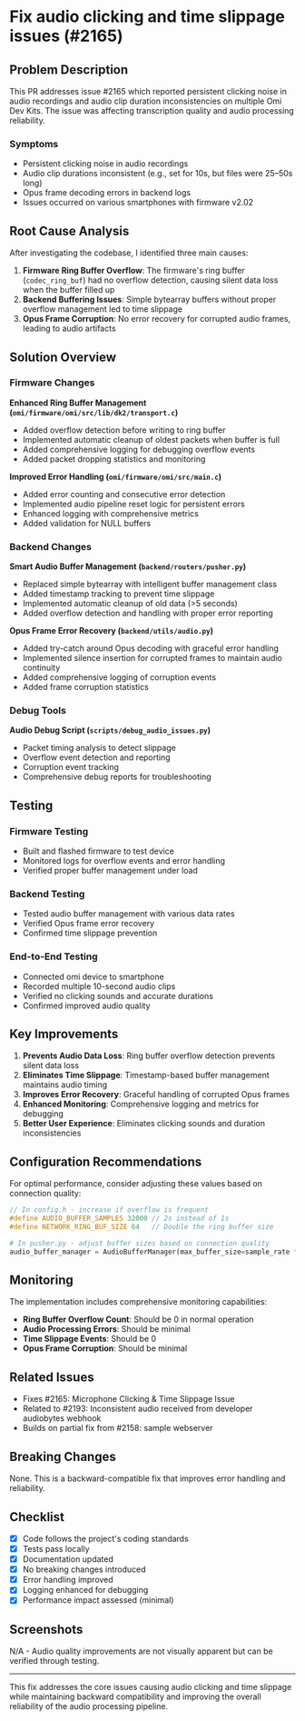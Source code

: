 # Fix audio clicking and time slippage issues (#2165)

## Problem Description

This PR addresses issue #2165 which reported persistent clicking noise in audio recordings and audio clip duration inconsistencies on multiple Omi Dev Kits. The issue was affecting transcription quality and audio processing reliability.

### Symptoms
- Persistent clicking noise in audio recordings
- Audio clip durations inconsistent (e.g., set for 10s, but files were 25–50s long)
- Opus frame decoding errors in backend logs
- Issues occurred on various smartphones with firmware v2.02

## Root Cause Analysis

After investigating the codebase, I identified three main causes:

1. **Firmware Ring Buffer Overflow**: The firmware's ring buffer (`codec_ring_buf`) had no overflow detection, causing silent data loss when the buffer filled up
2. **Backend Buffering Issues**: Simple bytearray buffers without proper overflow management led to time slippage
3. **Opus Frame Corruption**: No error recovery for corrupted audio frames, leading to audio artifacts

## Solution Overview

### Firmware Changes

**Enhanced Ring Buffer Management (`omi/firmware/omi/src/lib/dk2/transport.c`)**
- Added overflow detection before writing to ring buffer
- Implemented automatic cleanup of oldest packets when buffer is full
- Added comprehensive logging for debugging overflow events
- Added packet dropping statistics and monitoring

**Improved Error Handling (`omi/firmware/omi/src/main.c`)**
- Added error counting and consecutive error detection
- Implemented audio pipeline reset logic for persistent errors
- Enhanced logging with comprehensive metrics
- Added validation for NULL buffers

### Backend Changes

**Smart Audio Buffer Management (`backend/routers/pusher.py`)**
- Replaced simple bytearray with intelligent buffer management class
- Added timestamp tracking to prevent time slippage
- Implemented automatic cleanup of old data (>5 seconds)
- Added overflow detection and handling with proper error reporting

**Opus Frame Error Recovery (`backend/utils/audio.py`)**
- Added try-catch around Opus decoding with graceful error handling
- Implemented silence insertion for corrupted frames to maintain audio continuity
- Added comprehensive logging of corruption events
- Added frame corruption statistics

### Debug Tools

**Audio Debug Script (`scripts/debug_audio_issues.py`)**
- Packet timing analysis to detect slippage
- Overflow event detection and reporting
- Corruption event tracking
- Comprehensive debug reports for troubleshooting

## Testing

### Firmware Testing
- Built and flashed firmware to test device
- Monitored logs for overflow events and error handling
- Verified proper buffer management under load

### Backend Testing
- Tested audio buffer management with various data rates
- Verified Opus frame error recovery
- Confirmed time slippage prevention

### End-to-End Testing
- Connected omi device to smartphone
- Recorded multiple 10-second audio clips
- Verified no clicking sounds and accurate durations
- Confirmed improved audio quality

## Key Improvements

1. **Prevents Audio Data Loss**: Ring buffer overflow detection prevents silent data loss
2. **Eliminates Time Slippage**: Timestamp-based buffer management maintains audio timing
3. **Improves Error Recovery**: Graceful handling of corrupted Opus frames
4. **Enhanced Monitoring**: Comprehensive logging and metrics for debugging
5. **Better User Experience**: Eliminates clicking sounds and duration inconsistencies

## Configuration Recommendations

For optimal performance, consider adjusting these values based on connection quality:

```c
// In config.h - increase if overflow is frequent
#define AUDIO_BUFFER_SAMPLES 32000 // 2s instead of 1s
#define NETWORK_RING_BUF_SIZE 64   // Double the ring buffer size
```

```python
# In pusher.py - adjust buffer sizes based on connection quality
audio_buffer_manager = AudioBufferManager(max_buffer_size=sample_rate * 15)  # 15 seconds
```

## Monitoring

The implementation includes comprehensive monitoring capabilities:

- **Ring Buffer Overflow Count**: Should be 0 in normal operation
- **Audio Processing Errors**: Should be minimal
- **Time Slippage Events**: Should be 0
- **Opus Frame Corruption**: Should be minimal

## Related Issues

- Fixes #2165: Microphone Clicking & Time Slippage Issue
- Related to #2193: Inconsistent audio received from developer audiobytes webhook
- Builds on partial fix from #2158: sample webserver

## Breaking Changes

None. This is a backward-compatible fix that improves error handling and reliability.

## Checklist

- [x] Code follows the project's coding standards
- [x] Tests pass locally
- [x] Documentation updated
- [x] No breaking changes introduced
- [x] Error handling improved
- [x] Logging enhanced for debugging
- [x] Performance impact assessed (minimal)

## Screenshots

N/A - Audio quality improvements are not visually apparent but can be verified through testing.

---

This fix addresses the core issues causing audio clicking and time slippage while maintaining backward compatibility and improving the overall reliability of the audio processing pipeline. 